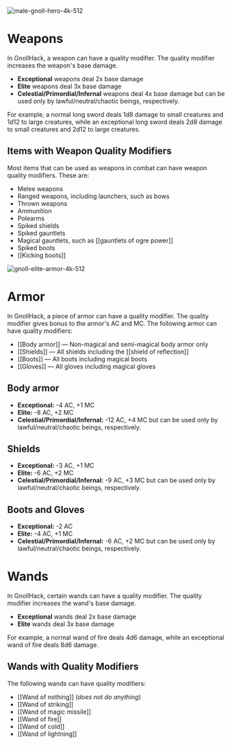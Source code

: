 ![male-gnoll-hero-4k-512](https://github.com/hyvanmielenpelit/GnollHack/assets/16661034/56a46cfe-a2c6-4382-a8af-ad74ef78771f)

# Weapons

In GnollHack, a weapon can have a quality modifier. The quality modifier increases the weapon's base damage.
- **Exceptional** weapons deal 2x base damage
- **Elite** weapons deal 3x base damage
- **Celestial/Primordial/Infernal** weapons deal 4x base damage but can be used only by lawful/neutral/chaotic beings, respectively.

For example, a normal long sword deals 1d8 damage to small creatures and 1d12 to large creatures, while an exceptional long sword deals 2d8 damage to small creatures and 2d12 to large creatures.

## Items with Weapon Quality Modifiers
Most items that can be used as weapons in combat can have weapon quality modifiers. These are:
- Melee weapons
- Ranged weapons, including launchers, such as bows
- Thrown weapons
- Ammunition
- Polearms
- Spiked shields
- Spiked gauntlets
- Magical gauntlets, such as [[gauntlets of ogre power]]
- Spiked boots
- [[Kicking boots]]

![gnoll-elite-armor-4k-512](https://github.com/hyvanmielenpelit/GnollHack/assets/16661034/62b01d3a-ba63-4a2d-8420-b598b33a968e)

# Armor

In GnollHack, a piece of armor can have a quality modifier. The quality modifier gives bonus to the armor's AC and MC. The following armor can have quality modifiers:

- [[Body armor]] — Non-magical and semi-magical body armor only
- [[Shields]] — All shields including the [[shield of reflection]]
- [[Boots]] — All boots including magical boots
- [[Gloves]] — All gloves including magical gloves

## Body armor
- **Exceptional:** -4 AC, +1 MC
- **Elite:** -8 AC, +2 MC
- **Celestial/Primordial/Infernal:** -12 AC, +4 MC but can be used only by lawful/neutral/chaotic beings, respectively.

## Shields
- **Exceptional:** -3 AC, +1 MC
- **Elite:** -6 AC, +2 MC
- **Celestial/Primordial/Infernal:** -9 AC, +3 MC but can be used only by lawful/neutral/chaotic beings, respectively.

## Boots and Gloves
- **Exceptional:** -2 AC
- **Elite:** -4 AC, +1 MC
- **Celestial/Primordial/Infernal:** -6 AC, +2 MC but can be used only by lawful/neutral/chaotic beings, respectively.

# Wands

In GnollHack, certain wands can have a quality modifier. The quality modifier increases the wand's base damage.
- **Exceptional** wands deal 2x base damage
- **Elite** wands deal 3x base damage

For example, a normal wand of fire deals 4d6 damage, while an exceptional wand of fire deals 8d6 damage.

## Wands with Quality Modifiers
The following wands can have quality modifiers:
- [[Wand of nothing]] (_does not do anything_)
- [[Wand of striking]]
- [[Wand of magic missile]]
- [[Wand of fire]]
- [[Wand of cold]]
- [[Wand of lightning]]